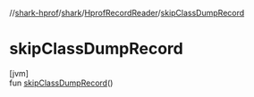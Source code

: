 //[shark-hprof](../../../index.md)/[shark](../index.md)/[HprofRecordReader](index.md)/[skipClassDumpRecord](skip-class-dump-record.md)

# skipClassDumpRecord

[jvm]\
fun [skipClassDumpRecord](skip-class-dump-record.md)()
